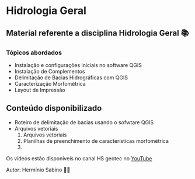 # Hidrologia Geral

## Material referente a disciplina Hidrologia Geral 📚
### Tópicos abordados
 - Instalação e configurações iniciais no software QGIS
 - Instalação de Complementos
 - Delimitação de Bacias Hidrográficas com QGIS
 - Caracterização Morfométrica
 - Layout de Impressão


## Conteúdo disponibilizado
 - Roteiro de delimitação de bacias usando o sofwtare QGIS
 - Arquivos vetoriais
    1. Arquivos vetoriais
    2. Planilhas de preenchimento de características morfométrica
    3. 

Os vídeos estão disponíveis no canal HS geotec no [YouTube](https://www.youtube.com/c/hsgeotec)

Autor:
Hermínio Sabino 👨‍🏫

